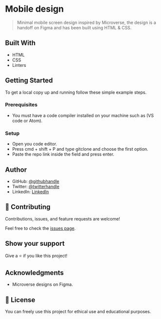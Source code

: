 # Mobile design

> Minimal mobile screen design inspired by Microverse, the design is a handoff on Figma and has been built using HTML & CSS.

## Built With

- HTML
- CSS
- Linters

## Getting Started

To get a local copy up and running follow these simple example steps.

### Prerequisites

- You must have a code compiler installed on your machine such as (VS code or Atom).

### Setup

- Open you code editor.
- Press cmd + shift + P and type gitclone and choose the first option.
- Paste the repo link inside the field and press enter.

## Author

- GitHub: [@githubhandle](https://github.com/z4cope)
- Twitter: [@twitterhandle](https://twitter.com/mokhaledev)
- LinkedIn: [LinkedIn](https://www.linkedin.com/in/mohamed-khaled-10138a1b7/)

## 🤝 Contributing

Contributions, issues, and feature requests are welcome!

Feel free to check the [issues page](https://github.com/z4cope/Mobile-portfolio/issues).

## Show your support

Give a ⭐️ if you like this project!

## Acknowledgments

- Microverse designs on Figma.

## 📝 License

You can freely use this project for ethical use and educational purposes.
